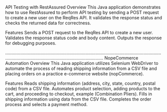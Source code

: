 API Testing with RestAssured
Overview
This Java application demonstrates how to use RestAssured to perform API testing by sending a POST request to create a new user on the ReqRes API. It validates the response status and checks the returned data for correctness.

Features
Sends a POST request to the ReqRes API to create a new user.
Validates the response status code and body content.
Outputs the response for debugging purposes.

..........................................................................................................................................................................................................
NopeCommerce Automation
Overview
This Java application utilizes Selenium WebDriver to automate the process of reading shipping information from a CSV file and placing orders on a practice e-commerce website (nopCommerce).

Features
Reads shipping information (address, city, state, country, postal code) from a CSV file.
Automates product selection, adding products to the cart, and proceeding to checkout, example (Combination Pliers).
Fills in shipping information using data from the CSV file.
Completes the order process and selects a payment method.
